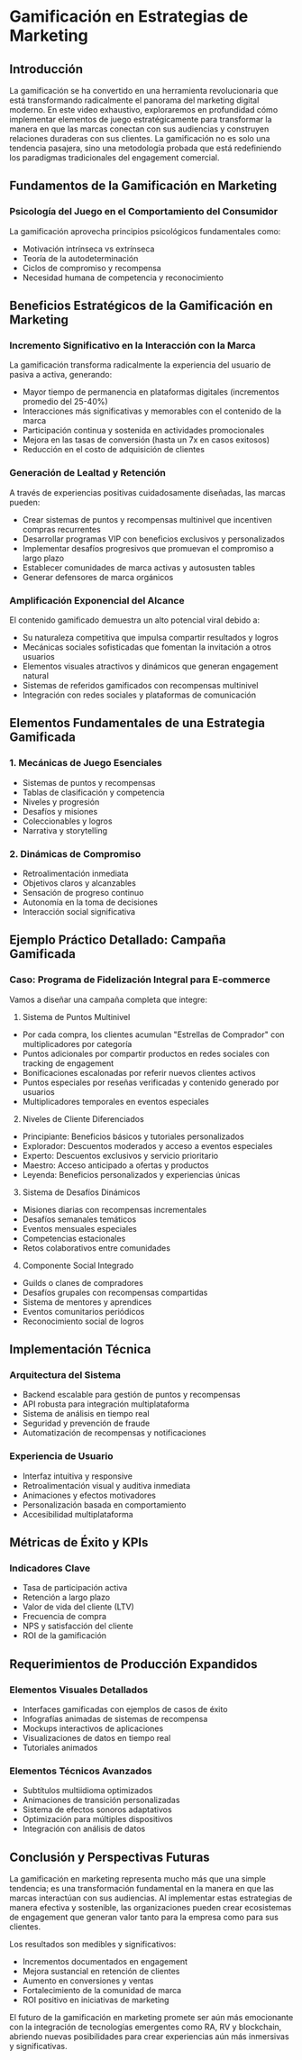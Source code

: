 # Gamificación en Estrategias de Marketing

## Introducción

La gamificación se ha convertido en una herramienta revolucionaria que está transformando radicalmente el panorama del marketing digital moderno. En este video exhaustivo, exploraremos en profundidad cómo implementar elementos de juego estratégicamente para transformar la manera en que las marcas conectan con sus audiencias y construyen relaciones duraderas con sus clientes. La gamificación no es solo una tendencia pasajera, sino una metodología probada que está redefiniendo los paradigmas tradicionales del engagement comercial.

## Fundamentos de la Gamificación en Marketing

### Psicología del Juego en el Comportamiento del Consumidor

La gamificación aprovecha principios psicológicos fundamentales como:
- Motivación intrínseca vs extrínseca
- Teoría de la autodeterminación
- Ciclos de compromiso y recompensa
- Necesidad humana de competencia y reconocimiento

## Beneficios Estratégicos de la Gamificación en Marketing

### Incremento Significativo en la Interacción con la Marca

La gamificación transforma radicalmente la experiencia del usuario de pasiva a activa, generando:
- Mayor tiempo de permanencia en plataformas digitales (incrementos promedio del 25-40%)
- Interacciones más significativas y memorables con el contenido de la marca
- Participación continua y sostenida en actividades promocionales
- Mejora en las tasas de conversión (hasta un 7x en casos exitosos)
- Reducción en el costo de adquisición de clientes

### Generación de Lealtad y Retención

A través de experiencias positivas cuidadosamente diseñadas, las marcas pueden:
- Crear sistemas de puntos y recompensas multinivel que incentiven compras recurrentes
- Desarrollar programas VIP con beneficios exclusivos y personalizados
- Implementar desafíos progresivos que promuevan el compromiso a largo plazo
- Establecer comunidades de marca activas y autosusten tables
- Generar defensores de marca orgánicos

### Amplificación Exponencial del Alcance

El contenido gamificado demuestra un alto potencial viral debido a:
- Su naturaleza competitiva que impulsa compartir resultados y logros
- Mecánicas sociales sofisticadas que fomentan la invitación a otros usuarios
- Elementos visuales atractivos y dinámicos que generan engagement natural
- Sistemas de referidos gamificados con recompensas multinivel
- Integración con redes sociales y plataformas de comunicación

## Elementos Fundamentales de una Estrategia Gamificada

### 1. Mecánicas de Juego Esenciales
- Sistemas de puntos y recompensas
- Tablas de clasificación y competencia
- Niveles y progresión
- Desafíos y misiones
- Coleccionables y logros
- Narrativa y storytelling

### 2. Dinámicas de Compromiso
- Retroalimentación inmediata
- Objetivos claros y alcanzables
- Sensación de progreso continuo
- Autonomía en la toma de decisiones
- Interacción social significativa

## Ejemplo Práctico Detallado: Campaña Gamificada

### Caso: Programa de Fidelización Integral para E-commerce

Vamos a diseñar una campaña completa que integre:

1. Sistema de Puntos Multinivel
- Por cada compra, los clientes acumulan "Estrellas de Comprador" con multiplicadores por categoría
- Puntos adicionales por compartir productos en redes sociales con tracking de engagement
- Bonificaciones escalonadas por referir nuevos clientes activos
- Puntos especiales por reseñas verificadas y contenido generado por usuarios
- Multiplicadores temporales en eventos especiales

2. Niveles de Cliente Diferenciados
- Principiante: Beneficios básicos y tutoriales personalizados
- Explorador: Descuentos moderados y acceso a eventos especiales
- Experto: Descuentos exclusivos y servicio prioritario
- Maestro: Acceso anticipado a ofertas y productos
- Leyenda: Beneficios personalizados y experiencias únicas

3. Sistema de Desafíos Dinámicos
- Misiones diarias con recompensas incrementales
- Desafíos semanales temáticos
- Eventos mensuales especiales
- Competencias estacionales
- Retos colaborativos entre comunidades

4. Componente Social Integrado
- Guilds o clanes de compradores
- Desafíos grupales con recompensas compartidas
- Sistema de mentores y aprendices
- Eventos comunitarios periódicos
- Reconocimiento social de logros

## Implementación Técnica

### Arquitectura del Sistema
- Backend escalable para gestión de puntos y recompensas
- API robusta para integración multiplataforma
- Sistema de análisis en tiempo real
- Seguridad y prevención de fraude
- Automatización de recompensas y notificaciones

### Experiencia de Usuario
- Interfaz intuitiva y responsive
- Retroalimentación visual y auditiva inmediata
- Animaciones y efectos motivadores
- Personalización basada en comportamiento
- Accesibilidad multiplataforma

## Métricas de Éxito y KPIs

### Indicadores Clave
- Tasa de participación activa
- Retención a largo plazo
- Valor de vida del cliente (LTV)
- Frecuencia de compra
- NPS y satisfacción del cliente
- ROI de la gamificación

## Requerimientos de Producción Expandidos

### Elementos Visuales Detallados
- Interfaces gamificadas con ejemplos de casos de éxito
- Infografías animadas de sistemas de recompensa
- Mockups interactivos de aplicaciones
- Visualizaciones de datos en tiempo real
- Tutoriales animados

### Elementos Técnicos Avanzados
- Subtítulos multiidioma optimizados
- Animaciones de transición personalizadas
- Sistema de efectos sonoros adaptativos
- Optimización para múltiples dispositivos
- Integración con análisis de datos

## Conclusión y Perspectivas Futuras

La gamificación en marketing representa mucho más que una simple tendencia; es una transformación fundamental en la manera en que las marcas interactúan con sus audiencias. Al implementar estas estrategias de manera efectiva y sostenible, las organizaciones pueden crear ecosistemas de engagement que generan valor tanto para la empresa como para sus clientes.

Los resultados son medibles y significativos:
- Incrementos documentados en engagement
- Mejora sustancial en retención de clientes
- Aumento en conversiones y ventas
- Fortalecimiento de la comunidad de marca
- ROI positivo en iniciativas de marketing

El futuro de la gamificación en marketing promete ser aún más emocionante con la integración de tecnologías emergentes como RA, RV y blockchain, abriendo nuevas posibilidades para crear experiencias aún más inmersivas y significativas.
